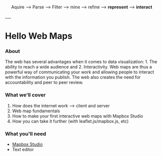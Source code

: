 <center>

Aquire --> Parse --> Filter --> mine --> refine --> **represent** --> **interact**

</center>
___


# Hello Web Maps

### About

The web has several advantages when it comes to data visualization: 1. The ability to reach a wide audience and 2. Interactivity. Web maps are thus a powerful way of communicating your work and allowing people to interact with the information you publish. The web also creates the need for accountability and peer to peer review. 

### What we'll cover

1. How does the internet work --> client and server
2. Web map fundamentals
3. How to make your first interactive web maps with Mapbox Studio
4. How you can take it further (with leaflet.js/mapbox.js, etc)


### What you'll need

+ [Mapbox Studio](https://www.mapbox.com/mapbox-studio/)
+ Text editor
